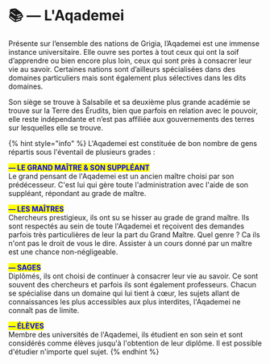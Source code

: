 # 📚 — L'Aqademei

Présente sur l’ensemble des nations de Grigia, l’Aqademei est une immense instance universitaire. Elle ouvre ses portes à tout ceux qui ont la soif d’apprendre ou bien encore plus loin, ceux qui sont près à consacrer leur vie au savoir. Certaines nations sont d’ailleurs spécialisées dans des domaines particuliers mais sont également plus sélectives dans les dits domaines.

Son siège se trouve à Salsabile et sa deuxième plus grande académie se trouve sur la Terre des Érudits, bien que parfois en relation avec le pouvoir, elle reste indépendante et n’est pas affiliée aux gouvernements des terres sur lesquelles elle se trouve.

{% hint style="info" %}
L'Aqademei est constituée de bon nombre de gens répartis sous l'éventail de plusieurs grades :

<mark style="color:blue;">**— LE GRAND MAÎTRE & SON SUPPLÉANT**</mark>\
Le grand pensant de l'Aqademei est un ancien maître choisi par son prédécesseur. C'est lui qui gère toute l'administration avec l'aide de son suppléant, répondant au grade de maître.

<mark style="color:blue;">**— LES MAÎTRES**</mark>\
Chercheurs prestigieux, ils ont su se hisser au grade de grand maître. Ils sont respectés au sein de toute l'Aqademei et reçoivent des demandes parfois très particulières de leur la part du Grand Maître. Quel genre ? Ca ils n'ont pas le droit de vous le dire. Assister à un cours donné par un maître est une chance non-négligeable.

<mark style="color:blue;">**— SAGES**</mark>\
Diplômés, ils ont choisi de continuer à consacrer leur vie au savoir. Ce sont souvent des chercheurs et parfois ils sont également professeurs. Chacun se spécialise dans un domaine qui lui tient à cœur, les sujets allant de connaissances les plus accessibles aux plus interdites, l'Aqademei ne connaît pas de limite.

<mark style="color:blue;">**— ÉLÈVES**</mark>\
Membre des universités de l'Aqademei, ils étudient en son sein et sont considérés comme élèves jusqu'à l'obtention de leur diplôme. Il est possible d'étudier n'importe quel sujet.
{% endhint %}
